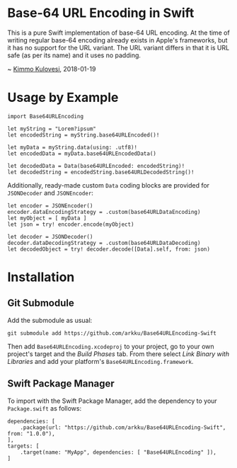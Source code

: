 Base-64 URL Encoding in Swift
=============================

This is a pure Swift implementation of base-64 URL encoding.
At the time of writing regular base-64 encoding already exists
in Apple's frameworks, but it has no support for the URL
variant. The URL variant differs in that it is URL safe (as per
its name) and it uses no padding.

~ [Kimmo Kulovesi](http://arkku.com/), 2018-01-19

Usage by Example
================

    import Base64URLEncoding
    
    let myString = "Lorem?ipsum"
    let encodedString = myString.base64URLEncoded()!
    
    let myData = myString.data(using: .utf8)!
    let encodedData = myData.base64URLEncodedData()
    
    let decodedData = Data(base64URLEncoded: encodedString)!
    let decodedString = encodedString.base64URLDecodedString()!

Additionally, ready-made custom `Data` coding blocks are provided for  `JSONDecoder` and `JSONEncoder`:

    let encoder = JSONEncoder()
    encoder.dataEncodingStrategy = .custom(base64URLDataEncoding)
    let myObject = [ myData ]
    let json = try! encoder.encode(myObject)

    let decoder = JSONDecoder()
    decoder.dataDecodingStrategy = .custom(base64URLDataDecoding)
    let decodedObject = try! decoder.decode([Data].self, from: json)

Installation
============

Git Submodule
-------------

Add the submodule as usual:

    git submodule add https://github.com/arkku/Base64URLEncoding-Swift

Then add `Base64URLEncoding.xcodeproj` to your project, go to your own
project's target and the _Build Phases_ tab. From there select
_Link Binary with Libraries_ and add your platform's
`Base64URLEncoding.framework`.

Swift Package Manager
---------------------

To import with the Swift Package Manager, add the dependency to your
`Package.swift` as follows:

    dependencies: [
        .package(url: "https://github.com/arkku/Base64URLEncoding-Swift", from: "1.0.0"),
    ],
    targets: [
        .target(name: "MyApp", dependencies: [ "Base64URLEncoding" ]),
    ]
